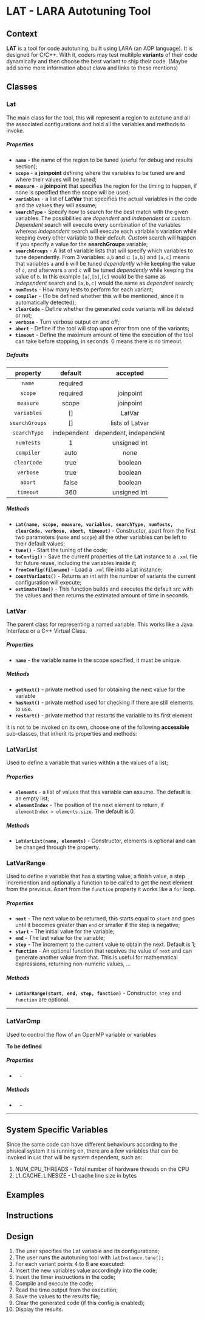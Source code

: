 # LAT - LARA Autotuning Tool

## Context

**LAT** is a tool for code autotuning, built using LARA (an AOP language). It is designed for C/C++. With it, coders may test multilple **variants** of their code dynamically and then choose the best variant to ship their code. (Maybe add some more information about clava and links to these mentions)

## Classes

### **Lat**
The main class for the tool, this will represent a region to autotune and all the associated configurations and hold all the variables and methods to invoke.

##### Properties

 - **`name`** - the name of the region to be tuned (useful for debug and results section);
 - **`scope`** - a **joinpoint** defining where the variables to be tuned are and where their values will be tuned;
 - **`measure`** - a **joinpoint** that specifies the region for the timing to happen, if none is specified then the scope will be used;
 - **`variables`** - a list of **LatVar** that specifies the actual variables in the code and the values they will assume;
 - **`searchType`** - Specify how to search for the best match with the given variables. The possibilities are _dependent_ and _independent_ or _custom_. _Dependent_ search will execute every combination of the variables whereas _independent_ search will execute each variable's variation while keeping every other variable to their default. _Custom_ search will happen if you specify a value for the **searchGroups** variable;
 - **`searchGroups`** - A list of variable lists that will specify which variables to tune dependently. From 3 variables: `a`,`b` and `c`: `[a,b]` and `[a,c]` means that variables `a` and `b` will be tuned _dependently_ while keeping the value of `c`, and afterwars `a` and `c` will be tuned _dependently_ while keeping the value of `b`. In this example `[a]`,`[b]`,`[c]` would be the same as _independent_ search and `[a,b,c]` would the same as _dependent_ search;
 - **`numTests`** - How many tests to perform for each variant;
 - **`compiler`** - (To be defined whether this will be mentioned, since it is automatically detected);
 - **`clearCode`** - Define whether the generated code variants will be deleted or not;
 - **`verbose`** - Turn verbose output on and off;
 - **`abort`** - Define if the tool will stop upon error from one of the variants;
 - **`timeout`** - Define the maximum amount of time the execution of the tool can take before stopping, in seconds. 0 means there is no timeout.

##### Defaults

|    property    |   default   |        accepted        |
|:--------------:|:-----------:|:----------------------:|
|     `name`     |   required  |                        |
|     `scope`    |   required  |        joinpoint       |
|    `measure`   |    scope    |        joinpoint       |
|   `variables`  |      []     |         LatVar         |
| `searchGroups` |      []     |     lists of Latvar    |
|  `searchType`  | independent | dependent, independent |
|   `numTests`   |      1      |      unsigned int      |
|   `compiler`   |     auto    |          none          |
|   `clearCode`  |     true    |         boolean        |
|    `verbose`   |     true    |         boolean        |
|     `abort`    |    false    |         boolean        |
|    `timeout`   |     360     |      unsigned int      |

##### Methods

 - **`Lat(name, scope, measure, variables, searchType, numTests, clearCode, verbose, abort, timeout)`** - Constructor, apart from the first two parameters (`name` and `scope`) all the other variables can be left to their default values;
 - **`tune()`** - Start the tuning of the code;
 - **`toConfig()`** - Save the current properties of the **Lat** instance to a `.xml` file for future reuse, including the variables inside it;
 - **`fromConfig(filename)`** - Load a `.xml` file into a Lat instance;
 - **`countVariants()`** - Returns an int with the number of variants the current configuration will execute;
 - **`estimateTime()`** - This function builds and executes the default src with the values and then returns the estimated amount of time in seconds. 


### **LatVar** 
The parent class for representing a named variable. This works like a Java Interface or a C++ Virtual Class. 

##### Properties
 - **`name`** - the variable name in the scope specified, it must be unique.

##### Methods
 - **`getNext()`** - private method used for obtaining the next value for the variable
 - **`hasNext()`** - private method used for checking if there are still elements to use.
 - **`restart()`** - private method that restarts the variable to its first element

It is not to be invoked on its own, choose one of the following **accessible** sub-classes, that inherit its properties and methods:

### LatVarList
Used to define a variable that varies withtin a the values of a list;

##### Properties
 - **`elements`** - a list of values that this variable can assume. The default is an empty list;
 - **`elementIndex`** - The position of the next element to return, if `elementIndex > elements.size`. The default is 0.   

##### Methods
 - **`LatVarList(name, elements)`** - Constructor, elements is optional and can be changed through the property. 
    
### LatVarRange
Used to define a variable that has a starting value, a finish value, a step incremention and optionally a function to be called to get the next element from the previous. Apart from the `function` property it works like a `for` loop. 

##### Properties
 - **`next`** - The next value to be returned, this starts equal to `start` and goes until it becomes greater than `end` or smaller if the step is negative; 
 - **`start`** - The initial value for the variable; 
 - **`end`** - The last value for the variable;
 - **`step`** - The increment to the current value to obtain the next. Default is 1;
 - **`function`** - An optional function that receives the value of `next` and can generate another value from that. This is useful for mathematical expressions, returning non-numeric values, ...

##### Methods
 - **`LatVarRange(start, end, step, function)`** - Constructor, `step` and `function` are optional.  

---
### LatVarOmp
Used to control the flow of an OpenMP variable or variables

**To be defined**


##### Properties
 - **` `** - 

##### Methods
 - **` `** - 
---

## System Specific Variables

Since the same code can have different behaviours according to the phisical system it is running on, there are a few variables that can be invoked in `Lat` that will be system dependent, such as: 

1. NUM_CPU_THREADS - Total number of hardware threads on the CPU
2. L1_CACHE_LINESIZE - L1 cache line size in bytes


## Examples

## Instructions

## Design

1. The user specifies the Lat variable and its configurations;
2. The user runs the autotuning tool with `latInstance.tune();`
3. For each variant points 4 to 8 are executed:
4. Insert the new variables value accordingly into the code;
5. Insert the timer instructions in the code;
6. Compile and execute the code;
7. Read the time output from the execution;
8. Save the values to the results file;
9. Clear the generated code (if this config is enabled);
10. Display the results.



